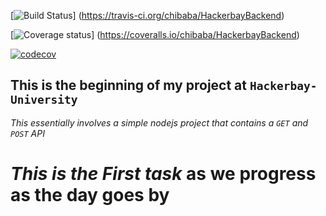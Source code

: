 [![Build Status](https://travis-ci.org/chibaba/HackerbayBackend.svg?branch=task3)]
(https://travis-ci.org/chibaba/HackerbayBackend)

[![Coverage status](https://coveralls.io/chibaba/HackerbayBackend.svg?branch=task3)]
(https://coveralls.io/chibaba/HackerbayBackend)

[![codecov](https://codecov.io/gh/chibaba/HackerbayBackend/branch/task3/graph/badge.svg)](https://codecov.io/gh/chibaba/HackerbayBackend)


## This is the beginning of my project at `Hackerbay-University`
_This essentially involves a simple nodejs project that contains a `GET` and `POST` API_
# *This is the First task* as we progress as the day goes by
